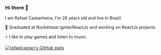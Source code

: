 ### Hi there 👋

I am Rafael Castanheira, I'm 26 years old and live in Brazil.

🌱 Graduated at Rocketseat Ignite/ReactJs and working on ReactJs projects.

⚡ I like to play games and listen to music.

[![rafaelcastan's GitHub stats](https://github-readme-stats.vercel.app/api?username=rafaelcastan&hide=contribs,prs,issues&show_icons=true&theme=dark)](https://github.com/anuraghazra/github-readme-stats)
<!--
**rafaelcastan/rafaelcastan** is a ✨ _special_ ✨ repository because its `README.md` (this file) appears on your GitHub profile.

Here are some ideas to get you started:

- 🔭 I’m currently working on ...
- 🌱 I’m currently learning ...
- 👯 I’m looking to collaborate on ...
- 🤔 I’m looking for help with ...
- 💬 Ask me about ...
- 📫 How to reach me: ...
- 😄 Pronouns: ...
- ⚡ Fun fact: ...
-->
